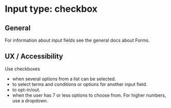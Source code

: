 # Input type: checkbox

## General

For information about input fields see the general docs about Forms.

## UX / Accessibility

Use checkboxes

* when several options from a list can be selected.
* to select terms and conditions or options for another input field.
* to opt-in/out.
* when the user has 7 or less options to choose from. For higher numbers, use
  a dropdown.
